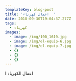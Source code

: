 ```yaml
---
templateKey: blog-post
title: 'اعمال كهرباء  '
date: 2018-09-30T19:04:37.277Z
tags:
  - كهرباء
images:
  - image: /img/100_1610.jpg
  - image: /img/el-equip-6.jpg
  - image: /img/el-equip-7.jpg
  - {}
  - {}
  - {}
---
```

اعمال الكهرباء ا
